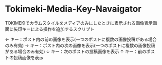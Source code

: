 # Tokimeki-Media-Key-Navaigator

TOKIMEKIでカラムスタイルをメディアのみにしたときに表示される画像表示画面に矢印キーによる操作を追加するスクリプト

← キー：ポスト内の前の画像を表示(一つのポストに複数の画像投稿がある場合のみ有効)
→ キー：ポスト内の次の画像を表示(一つのポストに複数の画像投稿がある場合のみ有効)
↓ キー：次のポストの投稿画像を表示
↑ キー：前のポストの投稿画像を表示
